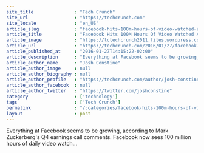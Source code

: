 ```yaml
---
site_title               : "Tech Crunch"
site_url                 : "https://techcrunch.com"
site_locale              : "en_US"
article_slug             : "facebook-hits-100m-hours-of-video-watched-a-day-1b-users-on-groups-80m-on-fb-lite"
article_title            : "Facebook Hits 100M Hours Of Video Watched A Day, 1B Users On Groups, 80M On Fb Lite"
article_image            : "https://tctechcrunch2011.files.wordpress.com/2015/10/facebook-video-gif-clear-21.gif?w=680&h=356&crop=1"
article_url              : "https://techcrunch.com/2016/01/27/facebook-grows/"
article_published_at     : "2016-01-27T14:15:22-02:00"
article_description      : "Everything at Facebook seems to be growing, according to Mark Zuckerberg's Q4 earnings call comments. Facebook now sees 100 million hours of daily video watch..."
article_author_name      : "Josh Constine"
article_author_image     : null
article_author_biography : null
article_author_profile   : "https://techcrunch.com/author/josh-constine/"
article_author_facebook  : null
article_author_twitter   : "https://twitter.com/joshconstine"
category                 : ['technology']
tags                     : ['Tech Crunch']
permalink                : "/:categories/facebook-hits-100m-hours-of-video-watched-a-day-1b-users-on-groups-80m-on-fb-lite/"
layout                   : post
---
```


Everything at Facebook seems to be growing, according to Mark Zuckerberg's Q4 earnings call comments. Facebook now sees 100 million hours of daily video watch...
